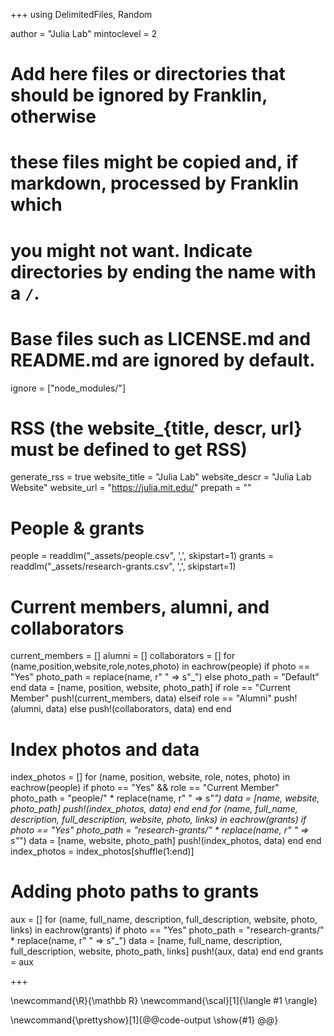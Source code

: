 <!--
Add here global page variables to use throughout your website.
-->

+++
using DelimitedFiles, Random

author = "Julia Lab"
mintoclevel = 2

# Add here files or directories that should be ignored by Franklin, otherwise
# these files might be copied and, if markdown, processed by Franklin which
# you might not want. Indicate directories by ending the name with a `/`.
# Base files such as LICENSE.md and README.md are ignored by default.
ignore = ["node_modules/"]

# RSS (the website_{title, descr, url} must be defined to get RSS)
generate_rss = true
website_title = "Julia Lab"
website_descr = "Julia Lab Website"
website_url   = "https://julia.mit.edu/"
prepath = ""

# People & grants
people = readdlm("_assets/people.csv", ',', skipstart=1)
grants = readdlm("_assets/research-grants.csv", ',', skipstart=1)

# Current members, alumni, and collaborators
current_members = []
alumni = []
collaborators = []
for (name,position,website,role,notes,photo) in eachrow(people)
        if photo == "Yes"
            photo_path = replace(name, r" " => s"_")
        else
            photo_path = "Default"
        end
        data = [name, position, website, photo_path]
        if role == "Current Member"
            push!(current_members, data)
        elseif role == "Alumni"
            push!(alumni, data)
        else
            push!(collaborators, data)
        end
end

# Index photos and data
index_photos = []
for (name, position, website, role, notes, photo) in eachrow(people)
    if photo == "Yes" && role == "Current Member"
        photo_path = "people/" * replace(name, r" " => s"_")
        data = [name, website, photo_path]
        push!(index_photos, data)
    end
end
for (name, full_name, description, full_description, website, photo, links) in eachrow(grants)
    if photo == "Yes"
        photo_path = "research-grants/" * replace(name, r" " => s"_")
        data = [name, website, photo_path]
        push!(index_photos, data)
    end
end
index_photos = index_photos[shuffle(1:end)]


# Adding photo paths to grants 
aux = []
for (name, full_name, description, full_description, website, photo, links) in eachrow(grants)
    if photo == "Yes"
        photo_path = "research-grants/" * replace(name, r" " => s"_")
        data = [name, full_name, description, full_description, website, photo_path, links]
        push!(aux, data)
    end
end
grants = aux



+++

<!--
Add here global latex commands to use throughout your pages.
-->
\newcommand{\R}{\mathbb R}
\newcommand{\scal}[1]{\langle #1 \rangle}


<!-- people_table -->
\newcommand{\prettyshow}[1]{@@code-output \show{#1} @@}

